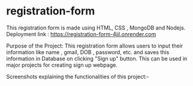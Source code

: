# registration-form
 This registration form is made using HTML, CSS , MongoDB and Nodejs.
Deployment link : https://registration-form-4jjl.onrender.com

Purpose of the Project: This registration form allows users to input their information like name , gmail, DOB , password, etc. and saves this information in Database on clicking "Sign up" button. This can be used in major projects for creating sign up webpage.

Screenshots explaining the functionalities of this project:-




